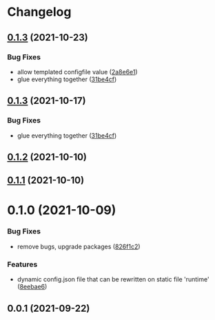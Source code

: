 # Changelog
## [0.1.3](https://github.com/platyplus/platydev/compare/charts-platyplus@0.1.2...charts-platyplus@0.1.3) (2021-10-23)


### Bug Fixes

* allow templated configfile value ([2a8e6e1](https://github.com/platyplus/platydev/commit/2a8e6e17f5997f26b4362ca65bba7a2f4951cb01))
* glue everything together ([31be4cf](https://github.com/platyplus/platydev/commit/31be4cf80430bb1c424e12f7bf0461ec061f71a2))



## [0.1.3](https://github.com/platyplus/platydev/compare/charts-platyplus@0.1.2...charts-platyplus@0.1.3) (2021-10-17)

### Bug Fixes

- glue everything together ([31be4cf](https://github.com/platyplus/platydev/commit/31be4cf80430bb1c424e12f7bf0461ec061f71a2))

## [0.1.2](https://github.com/platyplus/platyplus/compare/charts-platyplus@0.1.1...charts-platyplus@0.1.2) (2021-10-10)

## [0.1.1](https://github.com/platyplus/platyplus/compare/charts-platyplus@0.1.0...charts-platyplus@0.1.1) (2021-10-10)

# 0.1.0 (2021-10-09)

### Bug Fixes

- remove bugs, upgrade packages ([826f1c2](https://github.com/platyplus/platyplus/commit/826f1c2c2147ed1b436e9f58b36d1fc4346d7f91))

### Features

- dynamic config.json file that can be rewritten on static file 'runtime' ([8eebae6](https://github.com/platyplus/platyplus/commit/8eebae64d4039e6a05503abb58b03c11dfaaf9b6))

## 0.0.1 (2021-09-22)
